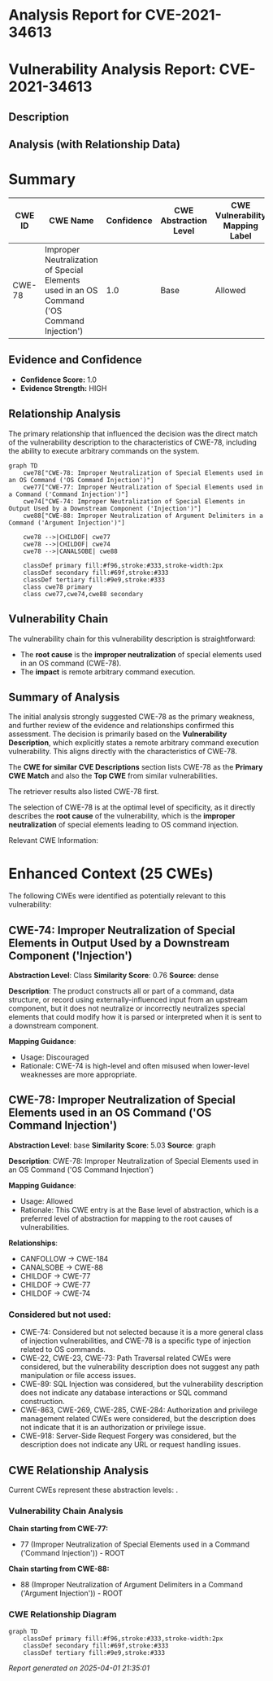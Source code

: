 # Analysis Report for CVE-2021-34613

# Vulnerability Analysis Report: CVE-2021-34613

## Description



## Analysis (with Relationship Data)

# Summary
| CWE ID | CWE Name | Confidence | CWE Abstraction Level | CWE Vulnerability Mapping Label | CWE-Vulnerability Mapping Notes |
|---|---|---|---|---|---|
| CWE-78 | Improper Neutralization of Special Elements used in an OS Command ('OS Command Injection') | 1.0 | Base | Allowed | Primary CWE |

## Evidence and Confidence

*   **Confidence Score:** 1.0
*   **Evidence Strength:** HIGH

## Relationship Analysis
The primary relationship that influenced the decision was the direct match of the vulnerability description to the characteristics of CWE-78, including the ability to execute arbitrary commands on the system.

```mermaid
graph TD
    cwe78["CWE-78: Improper Neutralization of Special Elements used in an OS Command ('OS Command Injection')"]
    cwe77["CWE-77: Improper Neutralization of Special Elements used in a Command ('Command Injection')"]
    cwe74["CWE-74: Improper Neutralization of Special Elements in Output Used by a Downstream Component ('Injection')"]
    cwe88["CWE-88: Improper Neutralization of Argument Delimiters in a Command ('Argument Injection')"]

    cwe78 -->|CHILDOF| cwe77
    cwe78 -->|CHILDOF| cwe74
    cwe78 -->|CANALSOBE| cwe88
    
    classDef primary fill:#f96,stroke:#333,stroke-width:2px
    classDef secondary fill:#69f,stroke:#333
    classDef tertiary fill:#9e9,stroke:#333
    class cwe78 primary
    class cwe77,cwe74,cwe88 secondary
```

## Vulnerability Chain
The vulnerability chain for this vulnerability description is straightforward:
  - The **root cause** is the **improper neutralization** of special elements used in an OS command (CWE-78).
  - The **impact** is remote arbitrary command execution.

## Summary of Analysis
The initial analysis strongly suggested CWE-78 as the primary weakness, and further review of the evidence and relationships confirmed this assessment. The decision is primarily based on the **Vulnerability Description**, which explicitly states a remote arbitrary command execution vulnerability. This aligns directly with the characteristics of CWE-78.

The **CWE for similar CVE Descriptions** section lists CWE-78 as the **Primary CWE Match** and also the **Top CWE** from similar vulnerabilities.

The retriever results also listed CWE-78 first.

The selection of CWE-78 is at the optimal level of specificity, as it directly describes the **root cause** of the vulnerability, which is the **improper neutralization** of special elements leading to OS command injection.

Relevant CWE Information:

# Enhanced Context (25 CWEs)
The following CWEs were identified as potentially relevant to this vulnerability:

## CWE-74: Improper Neutralization of Special Elements in Output Used by a Downstream Component ('Injection')
**Abstraction Level**: Class
**Similarity Score**: 0.76
**Source**: dense

**Description**:
The product constructs all or part of a command, data structure, or record using externally-influenced input from an upstream component, but it does not neutralize or incorrectly neutralizes special elements that could modify how it is parsed or interpreted when it is sent to a downstream component.

**Mapping Guidance**:
- Usage: Discouraged
- Rationale: CWE-74 is high-level and often misused when lower-level weaknesses are more appropriate.

## CWE-78: Improper Neutralization of Special Elements used in an OS Command ('OS Command Injection')
**Abstraction Level**: base
**Similarity Score**: 5.03
**Source**: graph

**Description**:
CWE-78: Improper Neutralization of Special Elements used in an OS Command ('OS Command Injection')

**Mapping Guidance**:
- Usage: Allowed
- Rationale: This CWE entry is at the Base level of abstraction, which is a preferred level of abstraction for mapping to the root causes of vulnerabilities.

**Relationships**:
- CANFOLLOW -> CWE-184
- CANALSOBE -> CWE-88
- CHILDOF -> CWE-77
- CHILDOF -> CWE-77
- CHILDOF -> CWE-74

### Considered but not used:
- CWE-74: Considered but not selected because it is a more general class of injection vulnerabilities, and CWE-78 is a specific type of injection related to OS commands.
- CWE-22, CWE-23, CWE-73: Path Traversal related CWEs were considered, but the vulnerability description does not suggest any path manipulation or file access issues.
- CWE-89: SQL Injection was considered, but the vulnerability description does not indicate any database interactions or SQL command construction.
- CWE-863, CWE-269, CWE-285, CWE-284: Authorization and privilege management related CWEs were considered, but the description does not indicate that it is an authorization or privilege issue.
- CWE-918: Server-Side Request Forgery was considered, but the description does not indicate any URL or request handling issues.


## CWE Relationship Analysis

Current CWEs represent these abstraction levels: .


### Vulnerability Chain Analysis

**Chain starting from CWE-77:**
- 77 (Improper Neutralization of Special Elements used in a Command ('Command Injection')) - ROOT


**Chain starting from CWE-88:**
- 88 (Improper Neutralization of Argument Delimiters in a Command ('Argument Injection')) - ROOT



### CWE Relationship Diagram

```mermaid
graph TD
    classDef primary fill:#f96,stroke:#333,stroke-width:2px
    classDef secondary fill:#69f,stroke:#333
    classDef tertiary fill:#9e9,stroke:#333
```



*Report generated on 2025-04-01 21:35:01*
